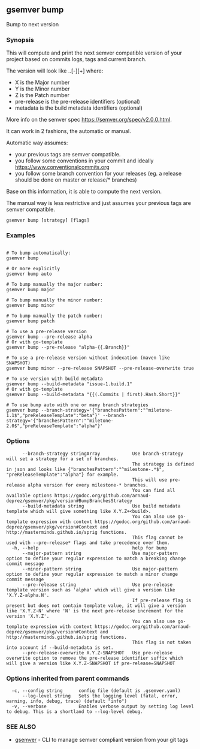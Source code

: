 ## gsemver bump

Bump to next version

### Synopsis


This will compute and print the next semver compatible version of your project based on commits logs, tags and current branch.

The version will look like <X>.<Y>.<Z>[-<pre-release>][+<metadata>] where:
- X is the Major number
- Y is the Minor number
- Z is the Patch number
- pre-release is the pre-release identifiers (optional)
- metadata is the build metadata identifiers (optional)

More info on the semver spec https://semver.org/spec/v2.0.0.html.

It can work in 2 fashions, the automatic or manual.

Automatic way assumes: 
- your previous tags are semver compatible.
- you follow some conventions in your commit and ideally https://www.conventionalcommits.org
- you follow some branch convention for your releases (eg. a release should be done on master or release/* branches) 

Base on this information, it is able to compute the next version.

The manual way is less restrictive and just assumes your previous tags are semver compatible.


```
gsemver bump [strategy] [flags]
```

### Examples

```

# To bump automatically:
gsemver bump

# Or more explicitly
gsemver bump auto

# To bump manually the major number:
gsemver bump major

# To bump manually the minor number:
gsemver bump minor

# To bump manually the patch number:
gsemver bump patch

# To use a pre-release version
gsemver bump --pre-release alpha
# Or with go-template
gsemver bump --pre-release "alpha-{{.Branch}}"

# To use a pre-release version without indexation (maven like SNAPSHOT)
gsemver bump minor --pre-release SNAPSHOT --pre-release-overwrite true

# To use version with build metadata
gsemver bump --build-metadata "issue-1.build.1"
# Or with go-template
gsemver bump --build-metadata "{{(.Commits | first).Hash.Short}}"

# To use bump auto with one or many branch strategies
gsemver bump --branch-strategy='{"branchesPattern":"^miletone-1.1$","preReleaseTemplate":"beta"}' --branch-strategy='{"branchesPattern":"^miletone-2.0$","preReleaseTemplate":"alpha"}'

```

### Options

```
      --branch-strategy stringArray            Use branch-strategy will set a strategy for a set of branches. 
                                               The strategy is defined in json and looks like {"branchesPattern":"^milestone-.*$", "preReleaseTemplate":"alpha"} for example.
                                               This will use pre-release alpha version for every milestone-* branches. 
                                               You can find all available options https://godoc.org/github.com/arnaud-deprez/gsemver/pkg/version#BumpBranchesStrategy
      --build-metadata string                  Use build metadata template which will give something like X.Y.Z+<build>.
                                               You can also use go-template expression with context https://godoc.org/github.com/arnaud-deprez/gsemver/pkg/version#Context and http://masterminds.github.io/sprig functions.
                                               This flag cannot be used with --pre-release* flags and take precedence over them.
  -h, --help                                   help for bump
      --major-pattern string                   Use major-pattern option to define your regular expression to match a breaking change commit message
      --minor-pattern string                   Use major-pattern option to define your regular expression to match a minor change commit message
      --pre-release string                     Use pre-release template version such as 'alpha' which will give a version like 'X.Y.Z-alpha.N'.
                                               If pre-release flag is present but does not contain template value, it will give a version like 'X.Y.Z-N' where 'N' is the next pre-release increment for the version 'X.Y.Z'.
                                               You can also use go-template expression with context https://godoc.org/github.com/arnaud-deprez/gsemver/pkg/version#Context and http://masterminds.github.io/sprig functions.
                                               This flag is not taken into account if --build-metadata is set.
      --pre-release-overwrite X.Y.Z-SNAPSHOT   Use pre-release overwrite option to remove the pre-release identifier suffix which will give a version like X.Y.Z-SNAPSHOT if pre-release=SNAPSHOT
```

### Options inherited from parent commands

```
  -c, --config string      config file (default is .gsemver.yaml)
      --log-level string   Sets the logging level (fatal, error, warning, info, debug, trace) (default "info")
  -v, --verbose            Enables verbose output by setting log level to debug. This is a shortland to --log-level debug.
```

### SEE ALSO

* [gsemver](gsemver.md)	 - CLI to manage semver compliant version from your git tags


